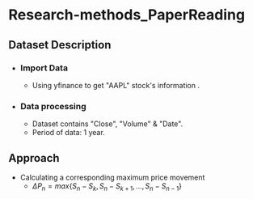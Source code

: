 # Research-methods_PaperReading

## Dataset Description
- ### Import Data
    - Using yfinance to get "AAPL" stock's information .
- ### Data processing
    - Dataset contains "Close", "Volume" & "Date".
    - Period of data: 1 year.
## Approach
-   Calculating a corresponding maximum price movement
    -   $\Delta P_n = max \lbrace S_n - S_k, S_n - S_{k+1}, ..., S_n - S_{n-1} \rbrace$ 

